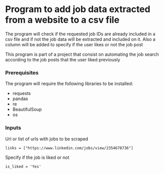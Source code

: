 # Program to add job data extracted from a website to a csv file

The program will check if the requested job IDs are already included in a csv file and if not the job data will be
extracted and included on it. Also a column will be added to specify if the user likes or not the job post

This program is part of a project that consist on automating the job search according to the job posts that the user liked
previously

### Prerequisites

The program will require the following libraries to be installed:
+ requests 
+ pandas
+ re
+ BeautifulSoup
+ os



### Inputs

Url or list of urls with jobs to be scraped

```
links = ["https://www.linkedin.com/jobs/view/2354678736"]
```




Specify if the job is liked or not

```
is_liked = 'Yes'
```